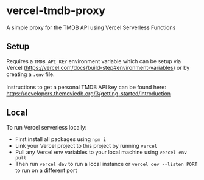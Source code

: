 # vercel-tmdb-proxy

A simple proxy for the TMDB API using Vercel Serverless Functions

## Setup

Requires a `TMDB_API_KEY` environment variable which can be setup via Vercel (https://vercel.com/docs/build-step#environment-variables) or by creating a `.env` file.
<br><br>
Instructions to get a personal TMDB API key can be found here: https://developers.themoviedb.org/3/getting-started/introduction

## Local

To run Vercel serverless locally: 
- First install all packages using `npm i`
- Link your Vercel project to this project by running `vercel`
- Pull any Vercel env variables to your local machine using `vercel env pull`
- Then run `vercel dev` to run a local instance or `vercel dev --listen PORT` to run on a different port